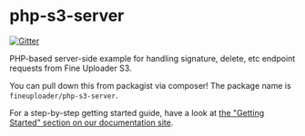 # php-s3-server
[![Gitter](https://img.shields.io/gitter/room/nwjs/nw.js.svg?maxAge=2592000)](https://gitter.im/FineUploader?utm_source=share-link&utm_medium=link&utm_campaign=share-link)

PHP-based server-side example for handling signature, delete, etc endpoint requests from Fine Uploader S3.

You can pull down this from packagist via composer! The package name is `fineuploader/php-s3-server`.

For a step-by-step getting started guide, have a look at [the "Getting Started" section on our documentation site](http://docs.fineuploader.com/).
